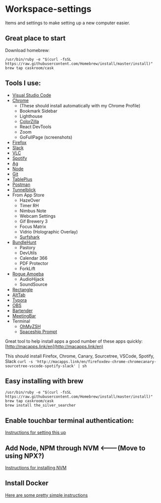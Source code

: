 # Workspace-settings

Items and settings to make setting up a new computer easier.

## Great place to start
Download homebrew:
```
/usr/bin/ruby -e "$(curl -fsSL https://raw.githubusercontent.com/Homebrew/install/master/install)"
brew tap caskroom/cask
```

## Tools I use:
- [Visual Studio Code](https://code.visualstudio.com/)
- [Chrome](https://www.google.com/chrome/browser/desktop/index.html)
  - (These should install automatically with my Chrome Profile)
  - Bookmark Sidebar
  - Lighthouse
  - [ColorZilla](http://www.colorzilla.com/)
  - React DevTools
  - Zoom
  - GoFullPage (screenshots)
- [Firefox](https://www.mozilla.org/en-US/firefox/developer/)
- [Slack](https://slack.com/downloads/osx)
- [VLC](https://www.videolan.org/vlc/index.html)
- [Spotify](https://www.spotify.com/us/download/other/)
- [Ag](https://github.com/ggreer/the_silver_searcher)
- [Node](https://nodejs.org/en/)
- [Git](https://git-scm.com/book/en/v2/Getting-Started-Installing-Git)
- [TablePlus](https://tableplus.com/)
- [Postman](https://insomnia.rest/)
- [Tunnelblick](https://tunnelblick.net/downloads.html)
- From App Store
  - HazeOver
  - Timer RH
  - Nimbus Note
  - Webcam Settings
  - Gif Brewery 3
  - Focus Matrix
  - Vidrio (Holographic Overlay)
  - [Surfshark](https://surfshark.com/download/macos)
- [BundleHunt](BundleHunt.com)
  - Pastory
  - DevUtils
  - Calendar 366
  - PDF Protector
  - ForkLift
- [Rogue Amoeba](https://rogueamoeba.com/)
  - AudioHijack
  - SoundSource
- [Rectangle](https://rectangleapp.com/)
- [AltTab](https://alt-tab-macos.netlify.app/)
- [Typora](https://typora.io/)
- [OBS](https://obsproject.com/)
- [Bartender](https://www.macbartender.com/Bartender4/)
- [MeetingBar](https://meetingbar.onrender.com/)
- Terminal
  - [OhMyZSH](https://ohmyz.sh/)
  - [Spaceship Prompt](https://github.com/denysdovhan/spaceship-prompt)

Great tool to help install apps  a good number of these apps quickly: [http://macapps.link/en](http://macapps.link/en)

This should install Firefox, Chrome, Canary, Sourcetree, VSCode, Spotify, Slack
`curl -s 'http://macapps.link/en/firefoxdev-chrome-chromecanary-sourcetree-vscode-spotify-slack' | sh`

## Easy installing with brew
```
/usr/bin/ruby -e "$(curl -fsSL https://raw.githubusercontent.com/Homebrew/install/master/install)"
brew tap caskroom/cask
brew install the_silver_searcher
```
## Enable touchbar terminal authentication:
[Instructions for setting this up](http://osxdaily.com/2017/11/22/use-touch-id-sudo-mac/)

## Add Node, NPM through NVM <---(Move to using NPX?)
[Instructions for installing NVM](https://github.com/nvm-sh/nvm)

## Install Docker
[Here are some pretty simple instructions](https://runnable.com/docker/install-docker-on-macos)
